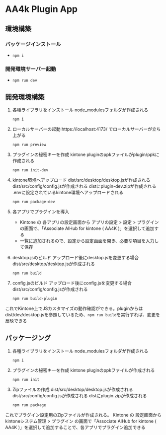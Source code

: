 # AA4k Plugin App

## 環境構築

### パッケージインストール
- `npm i`

### 開発環境サーバー起動
- `npm run dev`


## 開発環境構築

1. 各種ライブラリをインストール
    node_modulesフォルダが作成される
    ```
    npm i
    ```
2. ローカルサーバーの起動
    https://localhost:4173/ でローカルサーバーが立ち上がる
    ```
    npm run preview
    ```
3. プラグインの秘密キーを作成
    kintone pluginのppkファイルがplugin/ppkに作成される
    ```
    npm run init-dev
    ```
4. kintone環境へアップロード
    dist/src/desktop/desktop.jsが作成される
    dist/src/config/config.jsが作成される
    distにplugin-dev.zipが作成される
    .envに設定されているkintone環境へアップロードされる
    ```
    npm run package-dev
    ```
5. 各アプリでプラグインを導入
    - Kintone の 各アプリの設定画面から アプリの設定 > 設定 > プラグイン の画面で、「Associate AIHub for kintone ( AA4K )」を選択して追加する
    - 一覧に追加されるので、設定から設定画面を開き、必要な項目を入力して保存

6. desktop.jsのビルド
    アップロード後にdesktop.jsを変更する場合
    dist/src/desktop/desktop.jsが作成される
    ```
    npm run build
    ```

7. config.jsのビルド
    アップロード後にconfig.jsを変更する場合
    dist/src/config/config.jsが作成される
    ```
    npm run build-plugin
    ```

これでKintone上でJSカスタマイズの動作確認ができる。pluginからはdist/dev/desktop.jsを参照しているため、`npm run build`を実行すれば、変更を反映できる


## パッケージング

1. 各種ライブラリをインストール
    node_modulesフォルダが作成される
    ```
    npm i
    ```
2. プラグインの秘密キーを作成
    kintone pluginのppkファイルが作成される
    ```
    npm run init
    ```
3. Zipファイルの作成
    dist/src/desktop/desktop.jsが作成される
    dist/src/config/config.jsが作成される
    distにplugin.zipが作成される
    ```
    npm run package
    ```

これでプラグイン設定用のZipファイルが作成される。
Kintone の 設定画面から kintoneシステム管理 > プラグイン の画面で「Associate AIHub for kintone ( AA4K )」を選択して追加することで、各アプリでプラグイン追加できる